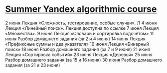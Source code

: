 # [Summer Yandex algorithmic course](https://yandex.ru/yaintern/algorithm-training)
 
2 июня 	Лекция «Сложность, тестирование, особые случаи». Л
4 июня 	Лекция «Линейный поиск». Лекция доступна по ссылке
7 июня 	Лекция «Множества».
9 июня 	Лекция «Словари и сортировка подсчётом»
11 июня 	Разбор домашнего задания (за 2 и 4 июня)
14 июня 	Лекция «Префиксные суммы и два указателя»
16 июня 	Лекция «Бинарный поиск»
18 июня 	Разбор домашнего задания (за 7 и 9 июня)
21 июня 	Лекция «Сортировка событий»
23 июня 	Лекция «Деревья»
25 июня 	Разбор домашнего задания (за 15 и 16 июня)
30 июня 	Разбор домашнего задания (за 21 и 23 июня)